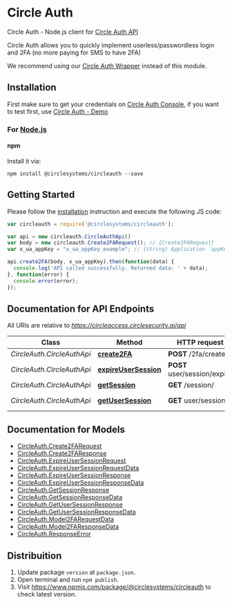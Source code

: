 # Circle Auth

Circle Auth - Node.js client for [Circle Auth API](https://circleaccess.circlesecurity.ai/docs/)
<br>

Circle Auth allows you to quickly implement userless/passwordless login and 2FA (no more paying for SMS to have 2FA)
<br>

We recommend using our [Circle Auth Wrapper](https://github.com/circlesystems/circleauth-wrapper) instead of this module.

## Installation

First make sure to get your credentials on [Circle Auth Console](https://console.circlesecurity.ai/), if you want to test first, use [Circle Auth - Demo](https://circleaccess.circlesecurity.ai/demo)

### For [Node.js](https://nodejs.org/)

#### npm

Install it via:

```shell
npm install @circlesystems/circleauth --save
```

## Getting Started

Please follow the [installation](#installation) instruction and execute the following JS code:

```javascript
var circleauth = require('@circlesystems/circleauth');

var api = new circleauth.CircleAuthApi()
var body = new circleauth.Create2FARequest(); // {Create2FARequest} 
var x_ua_appKey = "x_ua_appKey_example"; // {String} Application `appKey`

api.create2FA(body, x_ua_appKey).then(function(data) {
  console.log('API called successfully. Returned data: ' + data);
}, function(error) {
  console.error(error);
});

```

## Documentation for API Endpoints

All URIs are relative to *https://circleaccess.circlesecurity.ai/api*

Class | Method | HTTP request | Description
------------ | ------------- | ------------- | -------------
*CircleAuth.CircleAuthApi* | [**create2FA**](docs/CircleAuthApi.md#create2FA) | **POST** /2fa/create/ | Create 2FA
*CircleAuth.CircleAuthApi* | [**expireUserSession**](docs/CircleAuthApi.md#expireUserSession) | **POST** user/session/expire | Expire User Session
*CircleAuth.CircleAuthApi* | [**getSession**](docs/CircleAuthApi.md#getSession) | **GET** /session/ | Get Session
*CircleAuth.CircleAuthApi* | [**getUserSession**](docs/CircleAuthApi.md#getUserSession) | **GET** user/session | Get User Session

## Documentation for Models

 - [CircleAuth.Create2FARequest](docs/Create2FARequest.md)
 - [CircleAuth.Create2FAResponse](docs/Create2FAResponse.md)
 - [CircleAuth.ExpireUserSessionRequest](docs/ExpireUserSessionRequest.md)
 - [CircleAuth.ExpireUserSessionRequestData](docs/ExpireUserSessionRequestData.md)
 - [CircleAuth.ExpireUserSessionResponse](docs/ExpireUserSessionResponse.md)
 - [CircleAuth.ExpireUserSessionResponseData](docs/ExpireUserSessionResponseData.md)
 - [CircleAuth.GetSessionResponse](docs/GetSessionResponse.md)
 - [CircleAuth.GetSessionResponseData](docs/GetSessionResponseData.md)
 - [CircleAuth.GetUserSessionResponse](docs/GetUserSessionResponse.md)
 - [CircleAuth.GetUserSessionResponseData](docs/GetUserSessionResponseData.md)
 - [CircleAuth.Model2FARequestData](docs/Model2FARequestData.md)
 - [CircleAuth.Model2FAResponseData](docs/Model2FAResponseData.md)
 - [CircleAuth.ResponseError](docs/ResponseError.md)


## Distribuition

1.  Update package `version` at `package.json`.
2.  Open terminal and run `npm publish`.
3.  Visit https://www.npmjs.com/package/@circlesystems/circleauth to check latest version.
